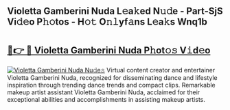 ## Violetta Gamberini Nuda L𝚎a𝚔ed N𝚞𝚍e - Part-SjS Vi𝚍𝚎o P𝚑𝚘tos - H𝚘𝚝 O𝚗𝚕yf𝚊ns L𝚎a𝚔s Wnq1b

# <h2><a href="http://kf1negv.oniu.top/?m=Violetta+Gamberini+Nuda">🔗👉 🔴 Violetta Gamberini Nuda P𝚑ot𝚘𝚜 V𝚒d𝚎o</a></h2>

[![Violetta Gamberini Nuda Nu𝚍e𝚜](https://i.imgur.com/0qMVB7G.gif)](http://kf1negv.oniu.top/?m=Violetta+Gamberini+Nuda)
Virtual content creator and entertainer Violetta Gamberini Nuda, recognized for disseminating dance and lifestyle inspiration through trending dance trends and compact clips. Remarkable makeup artist assistant Violetta Gamberini Nuda, acclaimed for their exceptional abilities and accomplishments in assisting makeup artists.  
